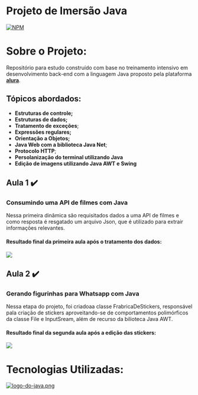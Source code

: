 # Projeto de Imersão Java
[![NPM](https://img.shields.io/npm/l/react)](https://github.com/lumedeirosn/imersao-2-java-alura/blob/main/LICENSE)  

# Sobre o Projeto:
Repositório para estudo construído com base no treinamento intensivo em desenvolvimento back-end com a linguagem Java proposto pela plataforma [**alura**](https://www.alura.com.br/).
## Tópicos abordados:
- **Estruturas de controle;**
- **Estruturas de dados;**
- **Tratamento de exceções**;
- **Expressões regulares;**
- **Orientação a Objetos;**
- **Java Web com a biblioteca Java Net**;
- **Protocolo HTTP**;
- **Persolanização do terminal utilizando Java**
- **Edição de imagens utilizando Java AWT e Swing**

## Aula 1 ✔️
### Consumindo uma API de filmes com Java

Nessa primeira dinâmica são requisitados dados a uma API de filmes e como resposta é resgatado um arquivo Json, que é utilizado para extrair informações relevantes.



#### **Resultado final da primeira aula após o tratamento dos dados:**
![](https://raw.githubusercontent.com/lumedeirosn/assets-imersao-2-java-alura/main/resultado-da-aula-1.jpeg?token=GHSAT0AAAAAACAO7AOUZ4CWO5WUUYVCU5L2ZBCUEUQ)

## Aula 2 ✔️
### Gerando figurinhas para Whatsapp com Java

Nessa etapa do projeto, foi criadoaa classe FrabricaDeStickers, responsável pala criação de stickers aproveitando-se de comportamentos polimórficos da classe File e InputSream, além de recurso da bilioteca Java AWT.

#### **Resultado final da segunda aula após a edição das stickers:**
![](https://raw.githubusercontent.com/lumedeirosn/assets-imersao-2-java-alura/main/resultado-da-aula-2.png)

# Tecnologias Utilizadas:
 [![logo-do-java.png](https://i.postimg.cc/gkzrfS4S/logo-do-java.png)]( https://www.oracle.com/java/)  
 
